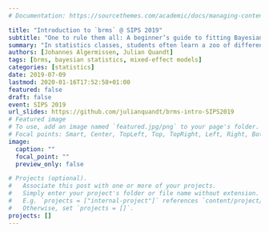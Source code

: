 ```yaml
---
# Documentation: https://sourcethemes.com/academic/docs/managing-content/

title: "Introduction to `brms` @ SIPS 2019"
subtitle: "One to rule them all: A beginner’s guide to fitting Bayesian mixed-effects models in Stan using brms @ SIPS 2019"
summary: "In statistics classes, students often learn a zoo of different models, without grasping how those all link together. In consequence, they often fit several models, one for each research question. Hierarchical/ multi-level/ mixed-effects models constitute a unifying framework that allows to address many questions in a single model, including questions that are not easily answered with standard ANOVAs (e.g. trial-by-trial effects). However, this increased flexibility comes at the costs of more complex computation. We will discuss the logic and benefits/ pitfalls of using mixed-effects models, and then introduce Markov chain Monte Carlo (MCMC) as a particularly suited fitting algorithm. We will introduce the R package brms, an easy-to-handle wrapper for fitting Bayesian mixed-effects models using MCMCs in the language Stan."
authors: [Johannes Algermissen, Julian Quandt]
tags: [brms, bayesian statistics, mixed-effect models]
categories: [statistics]
date: 2019-07-09
lastmod: 2020-01-16T17:52:58+01:00
featured: false
draft: false
event: SIPS 2019
url_slides: https://github.com/julianquandt/brms-intro-SIPS2019
# Featured image
# To use, add an image named `featured.jpg/png` to your page's folder.
# Focal points: Smart, Center, TopLeft, Top, TopRight, Left, Right, BottomLeft, Bottom, BottomRight.
image:
  caption: ""
  focal_point: ""
  preview_only: false

# Projects (optional).
#   Associate this post with one or more of your projects.
#   Simply enter your project's folder or file name without extension.
#   E.g. `projects = ["internal-project"]` references `content/project/deep-learning/index.md`.
#   Otherwise, set `projects = []`.
projects: []
---
```

